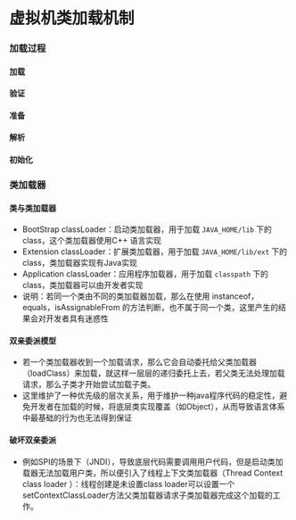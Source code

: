 
# 虚拟机类加载机制

### 加载过程

#### 加载 


#### 验证

#### 准备

#### 解析

#### 初始化

### 类加载器

#### 类与类加载器
- BootStrap classLoader：启动类加载器，用于加载 `JAVA_HOME/lib` 下的class，这个类加载器使用C++ 语言实现 
- Extension classLoader：扩展类加载器，用于加载   `JAVA_HOME/lib/ext` 下的class，类加载器实现有Java实现
- Application classLoader：应用程序加载器，用于加载 `classpath` 下的class，类加载器可以由开发者实现
- 说明：若同一个类由不同的类加载器加载，那么在使用 instanceof，equals，isAssignableFrom 的方法判断，也不属于同一个类，这里产生的结果会对开发者具有迷惑性


#### 双亲委派模型
- 若一个类加载器收到一个加载请求，那么它会自动委托给父类加载器（loadClass）来加载，就这样一层层的递归委托上去，若父类无法处理加载请求，那么子类才开始尝试加载子类。
- 这里维护了一种优先级的层次关系，用于维护一种java程序代码的稳定性，避免开发者在加载的时候，将底层类实现覆盖（如Object），从而导致语言体系中最基础的行为也无法得到保证

#### 破坏双亲委派
- 例如SPI的场景下（JNDI），导致底层代码需要调用用户代码，但是启动类加载器无法加载用户类，所以便引入了线程上下文类加载器（Thread Context class loader ）：线程创建是未设置class loader可以设置一个setContextClassLoader方法父类加载器请求子类加载器完成这个加载的工作。


